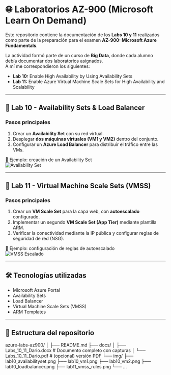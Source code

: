 # 🌐 Laboratorios AZ-900 (Microsoft Learn On Demand)

Este repositorio contiene la documentación de los **Labs 10 y 11** realizados como parte de la preparación para el examen **AZ-900: Microsoft Azure Fundamentals**.  

La actividad formó parte de un curso de **Big Data**, donde cada alumno debía documentar dos laboratorios asignados.  
A mí me correspondieron los siguientes:  

- **Lab 10:** Enable High Availability by Using Availability Sets  
- **Lab 11:** Enable Azure Virtual Machine Scale Sets for High Availability and Scalability  

---

## 📘 Lab 10 - Availability Sets & Load Balancer

### Pasos principales
1. Crear un **Availability Set** con su red virtual.  
2. Desplegar **dos máquinas virtuales (VM1 y VM2)** dentro del conjunto.  
3. Configurar un **Azure Load Balancer** para distribuir el tráfico entre las VMs.  

📸 Ejemplo: creación de un Availability Set  
![Availability Set](./img/lab10_availabilityset.png)

---

## 📘 Lab 11 - Virtual Machine Scale Sets (VMSS)

### Pasos principales
1. Crear un **VM Scale Set** para la capa web, con **autoescalado** configurado.  
2. Implementar un segundo **VM Scale Set (App Tier)** mediante plantilla ARM.  
3. Verificar la conectividad mediante la IP pública y configurar reglas de seguridad de red (NSG).  

📸 Ejemplo: configuración de reglas de autoescalado  
![VMSS Escalado](./img/lab11_vmss_rules.png)

---

## 🛠️ Tecnologías utilizadas
- Microsoft Azure Portal  
- Availability Sets  
- Load Balancer  
- Virtual Machine Scale Sets (VMSS)  
- ARM Templates  

---

## 📂 Estructura del repositorio
azure-labs-az900/
│
├── README.md
├── docs/
│ ├── Labs_10_11_Dario.docx # Documento completo con capturas
│ └── Labs_10_11_Dario.pdf # (opcional) versión PDF
└── img/
├── lab10_availabilityset.png
├── lab10_vm1.png
├── lab10_vm2.png
├── lab10_loadbalancer.png
├── lab11_vmss_rules.png
└── ...
